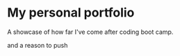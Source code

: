 # My personal portfolio
A showcase of how far I've come after coding boot camp.

and a reason to push
